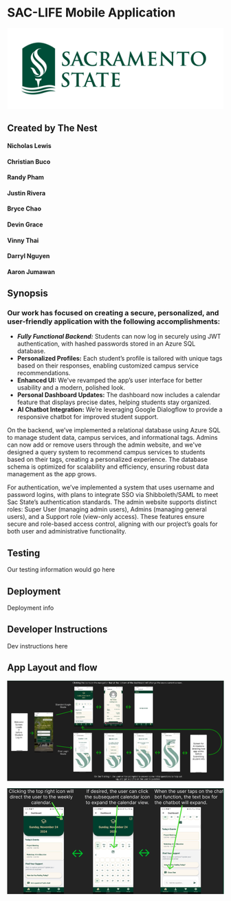 
# SAC-LIFE Mobile Application 
  ![School Logo](SacStateApp/src/assets/Primary_Stacked_1_Color_Green_hires.png)
## Created by The Nest  
 #### Nicholas Lewis   
 #### Christian Buco   
 #### Randy Pham   
 #### Justin Rivera   
 #### Bryce Chao  
 #### Devin Grace  
 #### Vinny Thai  
 #### Darryl Nguyen  
 #### Aaron Jumawan  

## Synopsis  

### Our work has focused on creating a secure, personalized, and user-friendly application with the following accomplishments:
  - ***Fully Functional Backend:*** Students can now log in securely using JWT authentication, with hashed passwords stored in an Azure SQL database.
  - **Personalized Profiles:** Each student’s profile is tailored with unique tags based on their responses, enabling customized campus service recommendations.
  - **Enhanced UI:** We've revamped the app’s user interface for better usability and a modern, polished look.
  - **Personal Dashboard Updates:** The dashboard now includes a calendar feature that displays precise dates, helping students stay organized.
  - **AI Chatbot Integration:** We’re leveraging Google Dialogflow to provide a responsive chatbot for improved student support.

  On the backend, we’ve implemented a relational database using Azure SQL to manage student data, campus services, and informational tags. Admins can now add or remove users through the admin website, and we've designed a query system to recommend campus services to students based on their tags, creating a personalized experience. The database schema is optimized for scalability and efficiency, ensuring robust data management as the app grows.  
  
For authentication, we’ve implemented a system that uses username and password logins, with plans to integrate SSO via Shibboleth/SAML to meet Sac State’s authentication standards. The admin website supports distinct roles: Super User (managing admin users), Admins (managing general users), and a Support role (view-only access). These features ensure secure and role-based access control, aligning with our project’s goals for both user and administrative functionality.  

## Testing  
Our testing information would go here  

## Deployment
Deployment info  

## Developer Instructions
Dev instructions here  

## App Layout and flow
![ERD 1](SacStateApp/src/assets/saclife_erdp1.PNG)  

![ERD 2](SacStateApp/src/assets/saclife_erdp2.PNG)







      
  

